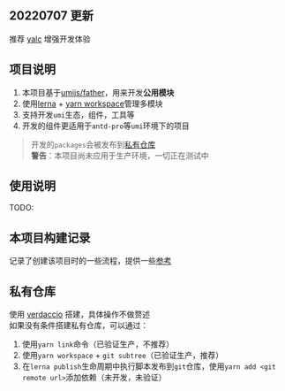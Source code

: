 ## 20220707 更新
推荐 [yalc](https://github.com/wclr/yalc) 增强开发体验

## 项目说明
1. 本项目基于[umijs/father](https://github.com/umijs/father)，用来开发**公用模块**
2. 使用[lerna](https://github.com/lerna/lerna) + [yarn workspace](https://yarnpkg.com/zh-Hans/docs/workspaces)管理多模块
3. 支持开发`umi`生态，组件，工具等
4. 开发的组件更适用于`antd-pro`等`umi`环境下的项目
> 开发的`packages`会被发布到[私有仓库](#私有仓库)  
> **警告**：本项目尚未应用于生产环境，一切正在测试中
## 使用说明
TODO:
## 本项目构建记录
记录了创建该项目时的一些流程，提供一些[参考](./docs/index.md)

## 私有仓库
使用 [verdaccio](https://github.com/verdaccio/verdaccio) 搭建，具体操作不做赘述  
如果没有条件搭建私有仓库，可以通过：
1. 使用`yarn link`命令（已验证生产，不推荐）
2. 使用`yarn workspace` + `git subtree`（已验证生产，推荐）
3. 在`lerna publish`生命周期中执行脚本发布到`git`仓库，使用`yarn add <git remote url>`添加依赖（未开发，未验证）
